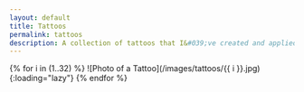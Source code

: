 ```yaml
---
layout: default
title: Tattoos
permalink: tattoos
description: A collection of tattoos that I&#039;ve created and applied over the years.
---
```

{% for i in (1..32) %}
![Photo of a Tattoo](/images/tattoos/{{ i }}.jpg){:loading="lazy"}
{% endfor %}

